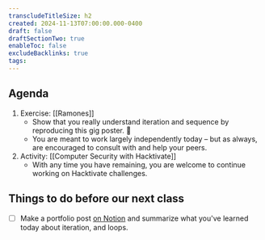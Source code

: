 ```yaml
---
transcludeTitleSize: h2
created: 2024-11-13T07:00:00.000-0400
draft: false
draftSectionTwo: true
enableToc: false
excludeBacklinks: true
tags:
---
```

## Agenda
1. Exercise: [[Ramones]]
	- Show that you really understand iteration and sequence by reproducing this gig poster. 🎸
	- You are meant to work largely independently today – but as always, are encouraged to consult with and help your peers.
1. Activity: [[Computer Security with Hacktivate]]
	- With any time you have remaining, you are welcome to continue working on Hacktivate challenges.
	  
## Things to do before our next class
- [ ] Make a portfolio post [on Notion](https://notion.so) and summarize what you've learned today about iteration, and loops.